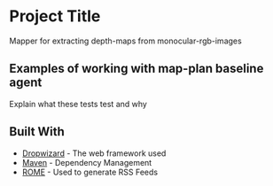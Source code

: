 # Project Title

Mapper for extracting depth-maps from monocular-rgb-images

## Examples of working with map-plan baseline agent

Explain what these tests test and why

## Built With

* [Dropwizard](http://www.dropwizard.io/1.0.2/docs/) - The web framework used
* [Maven](https://maven.apache.org/) - Dependency Management
* [ROME](https://rometools.github.io/rome/) - Used to generate RSS Feeds
